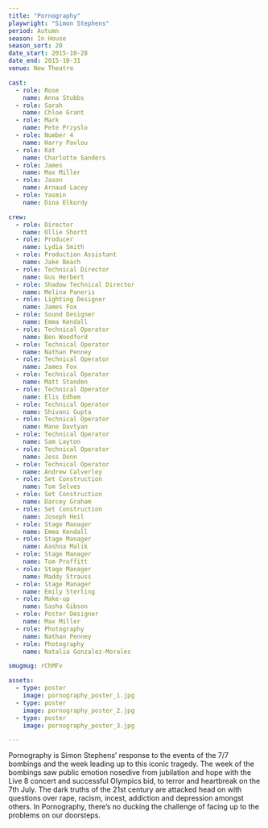 ```yaml
---
title: "Pornography"
playwright: "Simon Stephens"
period: Autumn
season: In House
season_sort: 20
date_start: 2015-10-28
date_end: 2015-10-31
venue: New Theatre

cast:
  - role: Rose
    name: Anna Stubbs
  - role: Sarah
    name: Chloe Grant
  - role: Mark
    name: Pete Przyslo
  - role: Number 4
    name: Harry Pavlou
  - role: Kat
    name: Charlotte Sanders
  - role: James
    name: Max Miller
  - role: Jason
    name: Arnaud Lacey
  - role: Yasmin
    name: Dina Elkordy

crew:
  - role: Director
    name: Ollie Shortt
  - role: Producer
    name: Lydia Smith
  - role: Production Assistant
    name: Jake Beach
  - role: Technical Director
    name: Gus Herbert
  - role: Shadow Technical Director
    name: Melina Paneris
  - role: Lighting Designer
    name: James Fox
  - role: Sound Designer
    name: Emma Kendall
  - role: Technical Operator
    name: Ben Woodford
  - role: Technical Operator
    name: Nathan Penney
  - role: Technical Operator
    name: James Fox
  - role: Technical Operator
    name: Matt Standen
  - role: Technical Operator
    name: Elis Edhem
  - role: Technical Operator
    name: Shivani Gupta
  - role: Technical Operator
    name: Mane Davtyan
  - role: Technical Operator
    name: Sam Layton
  - role: Technical Operator
    name: Jess Donn
  - role: Technical Operator
    name: Andrew Calverley
  - role: Set Construction
    name: Tom Selves
  - role: Set Construction
    name: Darcey Graham
  - role: Set Construction
    name: Joseph Heil
  - role: Stage Manager
    name: Emma Kendall
  - role: Stage Manager
    name: Aashna Malik
  - role: Stage Manager
    name: Tom Proffitt
  - role: Stage Manager
    name: Maddy Strauss
  - role: Stage Manager
    name: Emily Sterling
  - role: Make-up
    name: Sasha Gibson
  - role: Poster Designer
    name: Max Miller
  - role: Photography
    name: Nathan Penney
  - role: Photography
    name: Natalia Gonzalez-Morales

smugmug: rChMFv

assets:
  - type: poster
    image: pornography_poster_1.jpg
  - type: poster
    image: pornography_poster_2.jpg
  - type: poster
    image: pornography_poster_3.jpg

---
```


Pornography is Simon Stephens’ response to the events of the 7/7 bombings and the week leading up to this iconic tragedy. The week of the bombings saw public emotion nosedive from jubilation and hope with the Live 8 concert and successful Olympics bid, to terror and heartbreak on the 7th July. The dark truths of the 21st century are attacked head on with questions over rape, racism, incest, addiction and depression amongst others. In Pornography, there’s no ducking the challenge of facing up to the problems on our doorsteps.


